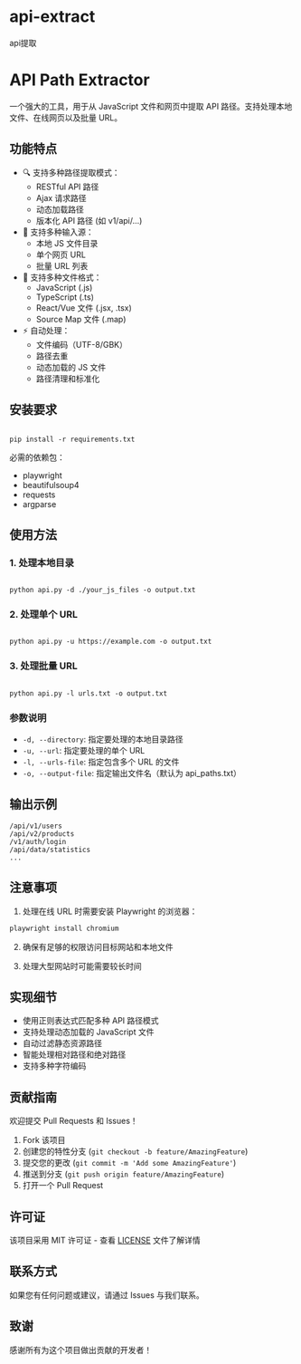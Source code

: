 # api-extract
api提取
# API Path Extractor

一个强大的工具，用于从 JavaScript 文件和网页中提取 API 路径。支持处理本地文件、在线网页以及批量 URL。

## 功能特点

- 🔍 支持多种路径提取模式：
  - RESTful API 路径
  - Ajax 请求路径
  - 动态加载路径
  - 版本化 API 路径 (如 v1/api/...)
- 📁 支持多种输入源：
  - 本地 JS 文件目录
  - 单个网页 URL
  - 批量 URL 列表
- 🔧 支持多种文件格式：
  - JavaScript (.js)
  - TypeScript (.ts)
  - React/Vue 文件 (.jsx, .tsx)
  - Source Map 文件 (.map)
- ⚡ 自动处理：
  - 文件编码（UTF-8/GBK）
  - 路径去重
  - 动态加载的 JS 文件
  - 路径清理和标准化

## 安装要求
```

pip install -r requirements.txt 

```

必需的依赖包：
- playwright
- beautifulsoup4
- requests
- argparse

## 使用方法

### 1. 处理本地目录

```

python api.py -d ./your_js_files -o output.txt
```

### 2. 处理单个 URL

```

python api.py -u https://example.com -o output.txt
```

### 3. 处理批量 URL

```

python api.py -l urls.txt -o output.txt
```

### 参数说明

- `-d, --directory`: 指定要处理的本地目录路径
- `-u, --url`: 指定要处理的单个 URL
- `-l, --urls-file`: 指定包含多个 URL 的文件
- `-o, --output-file`: 指定输出文件名（默认为 api_paths.txt）

## 输出示例

```
/api/v1/users
/api/v2/products
/v1/auth/login
/api/data/statistics
...
```

## 注意事项

1. 处理在线 URL 时需要安装 Playwright 的浏览器：
```bash
playwright install chromium
```

2. 确保有足够的权限访问目标网站和本地文件

3. 处理大型网站时可能需要较长时间

## 实现细节

- 使用正则表达式匹配多种 API 路径模式
- 支持处理动态加载的 JavaScript 文件
- 自动过滤静态资源路径
- 智能处理相对路径和绝对路径
- 支持多种字符编码

## 贡献指南

欢迎提交 Pull Requests 和 Issues！

1. Fork 该项目
2. 创建您的特性分支 (`git checkout -b feature/AmazingFeature`)
3. 提交您的更改 (`git commit -m 'Add some AmazingFeature'`)
4. 推送到分支 (`git push origin feature/AmazingFeature`)
5. 打开一个 Pull Request

## 许可证

该项目采用 MIT 许可证 - 查看 [LICENSE](LICENSE) 文件了解详情

## 联系方式

如果您有任何问题或建议，请通过 Issues 与我们联系。

## 致谢

感谢所有为这个项目做出贡献的开发者！
